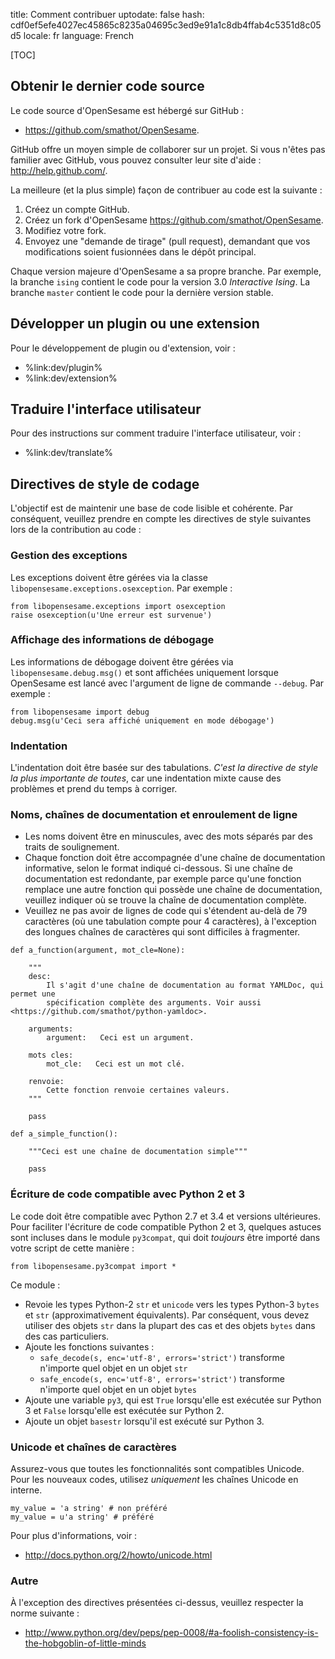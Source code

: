 title: Comment contribuer
uptodate: false
hash: cdf0ef5efe4027ec45865c8235a04695c3ed9e91a1c8db4ffab4c5351d8c05d5
locale: fr
language: French

[TOC]

## Obtenir le dernier code source

Le code source d'OpenSesame est hébergé sur GitHub :

- <https://github.com/smathot/OpenSesame>.

GitHub offre un moyen simple de collaborer sur un projet. Si vous n'êtes pas familier avec GitHub, vous pouvez consulter leur site d'aide : <http://help.github.com/>.

La meilleure (et la plus simple) façon de contribuer au code est la suivante :

1. Créez un compte GitHub.
2. Créez un fork d'OpenSesame <https://github.com/smathot/OpenSesame>.
3. Modifiez votre fork.
4. Envoyez une "demande de tirage" (pull request), demandant que vos modifications soient fusionnées dans le dépôt principal.

Chaque version majeure d'OpenSesame a sa propre branche. Par exemple, la branche `ising` contient le code pour la version 3.0 *Interactive Ising*. La branche `master` contient le code pour la dernière version stable.

## Développer un plugin ou une extension

Pour le développement de plugin ou d'extension, voir :

- %link:dev/plugin%
- %link:dev/extension%

## Traduire l'interface utilisateur

Pour des instructions sur comment traduire l'interface utilisateur, voir :

- %link:dev/translate%

## Directives de style de codage

L'objectif est de maintenir une base de code lisible et cohérente. Par conséquent, veuillez prendre en compte les directives de style suivantes lors de la contribution au code :

### Gestion des exceptions

Les exceptions doivent être gérées via la classe `libopensesame.exceptions.osexception`. Par exemple :

~~~ .python
from libopensesame.exceptions import osexception
raise osexception(u'Une erreur est survenue')
~~~

### Affichage des informations de débogage

Les informations de débogage doivent être gérées via `libopensesame.debug.msg()` et sont affichées uniquement lorsque OpenSesame est lancé avec l'argument de ligne de commande `--debug`. Par exemple :

~~~ .python
from libopensesame import debug
debug.msg(u'Ceci sera affiché uniquement en mode débogage')
~~~

### Indentation

L'indentation doit être basée sur des tabulations. *C'est la directive de style la plus importante de toutes*, car une indentation mixte cause des problèmes et prend du temps à corriger.

### Noms, chaînes de documentation et enroulement de ligne

- Les noms doivent être en minuscules, avec des mots séparés par des traits de soulignement.
- Chaque fonction doit être accompagnée d'une chaîne de documentation informative, selon le format indiqué ci-dessous. Si une chaîne de documentation est redondante, par exemple parce qu'une fonction remplace une autre fonction qui possède une chaîne de documentation, veuillez indiquer où se trouve la chaîne de documentation complète.
- Veuillez ne pas avoir de lignes de code qui s'étendent au-delà de 79 caractères (où une tabulation compte pour 4 caractères), à l'exception des longues chaînes de caractères qui sont difficiles à fragmenter.

~~~ .python
def a_function(argument, mot_cle=None):

    """
    desc:
        Il s'agit d'une chaîne de documentation au format YAMLDoc, qui permet une
        spécification complète des arguments. Voir aussi <https://github.com/smathot/python-yamldoc>.
    
    arguments:
        argument:   Ceci est un argument.
    
    mots cles:
        mot_cle:   Ceci est un mot clé.
    
    renvoie:
        Cette fonction renvoie certaines valeurs.
    """
    
    pass
    
def a_simple_function():

    """Ceci est une chaîne de documentation simple"""

    pass

~~~

### Écriture de code compatible avec Python 2 et 3

Le code doit être compatible avec Python 2.7 et 3.4 et versions ultérieures. Pour faciliter l'écriture de code compatible Python 2 et 3, quelques astuces sont incluses dans le module `py3compat`, qui doit *toujours* être importé dans votre script de cette manière :

~~~ .python
from libopensesame.py3compat import *
~~~

Ce module :

- Revoie les types Python-2 `str` et `unicode` vers les types Python-3 `bytes` et `str` (approximativement équivalents). Par conséquent, vous devez utiliser des objets `str` dans la plupart des cas et des objets `bytes` dans des cas particuliers.
- Ajoute les fonctions suivantes :
  - `safe_decode(s, enc='utf-8', errors='strict')` transforme n'importe quel objet en un objet `str`
  - `safe_encode(s, enc='utf-8', errors='strict')` transforme n'importe quel objet en un objet `bytes`
- Ajoute une variable `py3`, qui est `True` lorsqu'elle est exécutée sur Python 3 et `False` lorsqu'elle est exécutée sur Python 2.
- Ajoute un objet `basestr` lorsqu'il est exécuté sur Python 3.

### Unicode et chaînes de caractères

Assurez-vous que toutes les fonctionnalités sont compatibles Unicode. Pour les nouveaux codes, utilisez *uniquement* les chaînes Unicode en interne.

~~~ .python
my_value = 'a string' # non préféré
my_value = u'a string' # préféré
~~~

Pour plus d'informations, voir :

- <http://docs.python.org/2/howto/unicode.html>

### Autre

À l'exception des directives présentées ci-dessus, veuillez respecter la norme suivante :

- <http://www.python.org/dev/peps/pep-0008/#a-foolish-consistency-is-the-hobgoblin-of-little-minds>